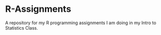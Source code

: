 # R-Assignments
A repository for my R programming assignments I am doing in my Intro to Statistics Class.

